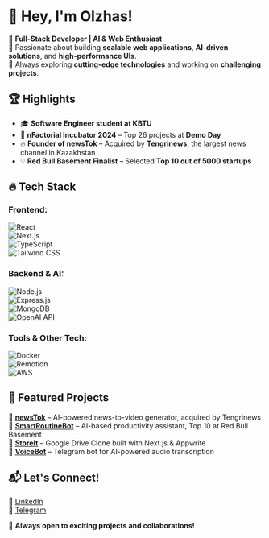 # 👋 Hey, I'm Olzhas!  

🚀 **Full-Stack Developer | AI & Web Enthusiast**  
🔹 Passionate about building **scalable web applications**, **AI-driven solutions**, and **high-performance UIs**.  
🔹 Always exploring **cutting-edge technologies** and working on **challenging projects**.  

## 🏆 Highlights  
- 🎓 **Software Engineer student at KBTU**  
- 🏅 **nFactorial Incubator 2024** – Top 26 projects at **Demo Day**  
- 🔥 **Founder of newsTok** – Acquired by **Tengrinews**, the largest news channel in Kazakhstan  
- 💡 **Red Bull Basement Finalist** – Selected **Top 10 out of 5000 startups**  

## 🔥 Tech Stack  
### **Frontend:**  
![React](https://img.shields.io/badge/React-20232A?style=for-the-badge&logo=react&logoColor=61DAFB)  
![Next.js](https://img.shields.io/badge/Next.js-000000?style=for-the-badge&logo=nextdotjs&logoColor=white)  
![TypeScript](https://img.shields.io/badge/TypeScript-007ACC?style=for-the-badge&logo=typescript&logoColor=white)  
![Tailwind CSS](https://img.shields.io/badge/TailwindCSS-38B2AC?style=for-the-badge&logo=tailwind-css&logoColor=white)  

### **Backend & AI:**  
![Node.js](https://img.shields.io/badge/Node.js-43853D?style=for-the-badge&logo=node.js&logoColor=white)  
![Express.js](https://img.shields.io/badge/Express.js-000000?style=for-the-badge&logo=express&logoColor=white)  
![MongoDB](https://img.shields.io/badge/MongoDB-47A248?style=for-the-badge&logo=mongodb&logoColor=white)  
![OpenAI API](https://img.shields.io/badge/OpenAI-412991?style=for-the-badge&logo=openai&logoColor=white)  

### **Tools & Other Tech:**  
![Docker](https://img.shields.io/badge/Docker-2496ED?style=for-the-badge&logo=docker&logoColor=white)  
![Remotion](https://img.shields.io/badge/Remotion-F34263?style=for-the-badge&logo=remotion&logoColor=white)  
![AWS](https://img.shields.io/badge/AWS-232F3E?style=for-the-badge&logo=amazonwebservices&logoColor=white)  

## 📌 Featured Projects  
🔹 **[newsTok](https://github.com/AkhmetovOlzhass/newsTok)** – AI-powered news-to-video generator, acquired by Tengrinews  
🔹 **[SmartRoutineBot](https://github.com/AkhmetovOlzhass/tgDo)** – AI-based productivity assistant, Top 10 at Red Bull Basement  
🔹 **[StoreIt](https://github.com/AkhmetovOlzhass/storeIt)** – Google Drive Clone built with Next.js & Appwrite  
🔹 **[VoiceBot](https://github.com/AkhmetovOlzhass/VoiceBot)** – Telegram bot for AI-powered audio transcription  

## 📬 Let's Connect!  
💼 [LinkedIn](https://www.linkedin.com/in/shakarym/)  
📩 [Telegram](https://t.me/Shakarymm)  

🚀 **Always open to exciting projects and collaborations!**  

